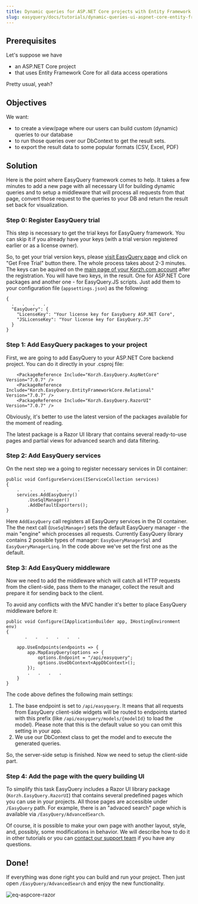 ```yaml
---
title: Dynamic queries for ASP.NET Core projects with Entity Framework Core
slug: easyquery/docs/tutorials/dynamic-queries-ui-aspnet-core-entity-framework
---
```



## Prerequisites

Let's suppose we have 

 - an ASP.NET Core project
 - that uses Entity Framework Core for all data access operations
 
 Pretty usual, yeah? 

## Objectives

We want:

 - to create a view/page where our users can build custom (dynamic) queries to our database
 - to run those queries over our DbContext to get the result sets.
 - to export the result data to some popular formats (CSV, Excel, PDF)

## Solution

Here is the point where EasyQuery framework comes to help. It takes a few minutes to add a new page with all necessary UI for building dynamic queries and to setup a middleware that  will process all requests from that page, convert those request to the queries to your DB and return the result set back for visualization.


### Step 0: Register EasyQuery trial

This step is necessary to get the trial keys for EasyQuery framework. You can skip it if you already have your keys (with a trial version registered earlier or as a license owner). 

So, to get your trial version keys, please [visit EasyQuery page](https://korzh.com/easyquery) and click on "Get Free Trial" button there.  The whole process takes about 2-3 minutes. The keys can be aquired on the [main page of your Korzh.com account](https://korzh.com/account) after the registration. You will have two keys, in the result. One for ASP.NET Core packages and another one - for EasyQuery.JS scripts.  Just add them to your configuration file (`appsettings.json`) as the following:

```
{
  .   .   .   .
  "EasyQuery": {
    "LicenseKey": "Your license key for EasyQuery ASP.NET Core",
	"JSLicenseKey": "Your license key for EasyQuery.JS"
  }
}
```

### Step 1: Add EasyQuery packages to your project

First, we are going to add EasyQuery to your ASP.NET Core backend project. You can do it directly in your .csproj file:

```
    <PackageReference Include="Korzh.EasyQuery.AspNetCore" Version="7.0.7" />
    <PackageReference Include="Korzh.EasyQuery.EntityFrameworkCore.Relational" Version="7.0.7" />
    <PackageReference Include="Korzh.EasyQuery.RazorUI" Version="7.0.7" />
```

Obviously, it's better to use the latest version of the packages available for the moment of reading.

The latest package is a Razor UI library that contains several ready-to-use pages and partial views for advanced search and data filtering.


### Step 2: Add EasyQuery services 

On the next step we a going to register necessary services in DI container:
```
public void ConfigureServices(IServiceCollection services)
{
    .    .    .    .   .   .
    services.AddEasyQuery()
        .UseSqlManager()
        .AddDefaultExporters();
}
```

Here `AddEasyQuery` call registers all EasyQuery services in the DI container. The the next call (`UseSqlManager`)  sets the default EasyQuery manager - the main "engine" which processes all requests. Currently EasyQuery library contains 2 possible types of manager: `EasyQueryManagerSql` and `EasyQueryManagerLinq`.  In the code above we've set the first one as the default.

### Step 3: Add EasyQuery middleware

Now we need to add the middleware which will catch all HTTP requests from the client-side, pass them to the manager, collect the result and prepare it for sending back to the client.

To avoid any conflicts with the MVC handler it's better to place EasyQuery middleware before it:

```
public void Configure(IApplicationBuilder app, IHostingEnvironment env)
{
       .   .   .   .   .   .
    
	app.UseEndpoints(endpoints => {
		app.MapEasyQuery(options => {
			options.Endpoint = "/api/easyquery";
			options.UseDbContext<AppDbContext>();
		});
		.   .   .   .
    }
}
```

The code above defines the following main settings:

1. The base endpoint is set to  `/api/easyquery`. It means that all requests from EasyQuery client-side widgets will be routed to endpoints started with this prefix (like `/api/easyquery/models/{modelId}` to load the model). Please note that this is the default value so you can omit this setting in your app.
2. We use our DbContext class to get the model and to execute the generated queries. 

So, the server-side setup is finished. Now we need to setup the client-side part. 

### Step 4: Add the page with the query building UI

To simplify this task EasyQuery includes a Razor UI library package (`Korzh.EasyQuery.RazorUI`) that contains several predefined pages which you can use in your projects. All those pages are accessible under `/EasyQuery` path. For example, there is an "advaced search" page which is available via `/EasyQuery/AdvancedSearch`.

Of course, it is possible to make your own page with another layout, style, and, possibly, some modifications in behavior. We will describe how to do it in other tutorials or you can [contact our support team](https://korzh.com/support) if you have any questions. 

## Done!

If everything was done right you can build and run your project. Then just open `/EasyQuery/AdvancedSearch` and enjoy the new functionality.

![eq-aspcore-razor](/easyquery/docs/images/eq-aspcore-razor.png "eq-aspcore-razor")